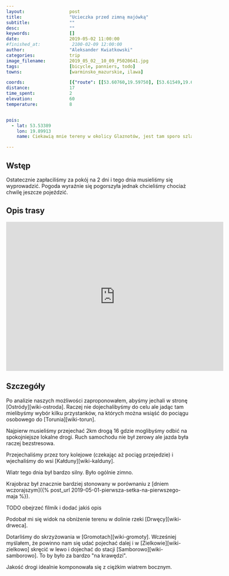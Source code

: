 ```yaml
---
layout:                 post
title:                  "Ucieczka przed zimną majówką"
subtitle:               ""
desc:                   ""
keywords:               []
date:                   2019-05-02 11:00:00
#finished_at:            2100-02-09 12:00:00
author:                 "Aleksander Kwiatkowski"
categories:             trip
image_filename:         2019_05_02__10_09_P5020641.jpg
tags:                   [bicycle, panniers, todo]
towns:                  [warminsko_mazurskie, ilawa]

coords:                 [{"route": [[53.60760,19.59750], [53.61549,19.62325], [53.60027,19.69294], [53.62583,19.70753], [53.64618,19.74392], [53.66216,19.73294]], "type": "bicycle"}]
distance:               17
time_spent:             2
elevation:              60
temperature:            8


pois:
  - lat: 53.53389
    lon: 19.89913
    name: Ciekawią mnie tereny w okolicy Glaznotów, jest tam sporo szlaków rowerowych

---
```



## Wstęp

Ostatecznie zapłaciliśmy za pokój na 2 dni i tego dnia musieliśmy się wyprowadzić.
Pogoda wyraźnie się pogorszyła jednak chcieliśmy chociaż chwilę jeszcze pojeździć.

## Opis trasy

<iframe height='405' width='590' frameborder='0' allowtransparency='true' scrolling='no' src='https://www.strava.com/activities/2337172919/embed/caf938130fabeb9e63f0e3edf44e4998ab68332a'></iframe>

## Szczegóły

Po analizie naszych możliwości zaproponowałem, abyśmy jechali w stronę
[Ostródy][wiki-ostroda]. Raczej nie dojechalibyśmy do celu ale jadąc
tam mielibyśmy wybór kilku przystanków, na których można wsiąść do
pociągu osobowego do [Torunia][wiki-torun].

Najpierw musieliśmy przejechać 2km drogą 16 gdzie moglibyśmy odbić na
spokojniejsze lokalne drogi. Ruch samochodu nie był zerowy ale jazda była
raczej bezstresowa.

Przejechaliśmy przez tory kolejowe (czekając aż pociąg przejedzie)
i wjechaliśmy do wsi [Kałduny][wiki-kalduny].

Wiatr tego dnia był bardzo silny. Było ogólnie zimno.

Krajobraz był znacznie bardziej stonowany w porównaniu
z [dniem wczorajszym]({% post_url 2019-05-01-pierwsza-setka-na-pierwszego-maja %}).

TODO obejrzeć filmik i dodać jakiś opis

Podobał mi się widok na obniżenie terenu w dolinie rzeki [Drwęcy][wiki-drweca].

Dotarliśmy do skrzyżowania w [Gromotach][wiki-gromoty]. Wcześniej myślałem, że
powinno nam się udać pojechać dalej i w [Zielkowie][wiki-zielkowo] skręcić w lewo
i dojechać do stacji [Samborowo][wiki-samborowo]. To by było za bardzo "na krawędzi".

Jakość drogi idealnie komponowała się z ciężkim wiatrem bocznym.
